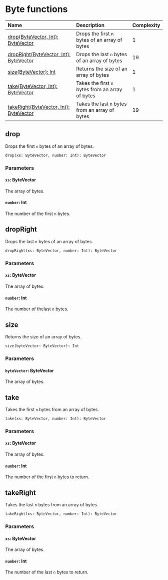 # Byte functions

|Name | Description | Complexity |
| :--- | :--- | :--- |
| [drop(ByteVector, Int): ByteVector](#drop) | Drops the first `n` bytes of an array of bytes | 1 |
| [dropRight(ByteVector, Int): ByteVector](#dropright) | Drops the last `n` bytes of an array of bytes | 19 |
| [size(ByteVector): Int](#size) | Returns the size of an array of bytes | 1 |
| [take(ByteVector, Int): ByteVector](#take) | Takes the first `n` bytes from an array of bytes | 1 |
| [takeRight(ByteVector, Int): ByteVector](#takeright) | Takes the last `n` bytes from an array of bytes | 19 |

## drop

Drops the first `n` bytes of an array of bytes.

```
drop(xs: ByteVector, number: Int): ByteVector
```

### Parameters

#### `xs`: ByteVector

The array of bytes.

#### `number`: Int

The number of the first `n` bytes.

## dropRight

Drops the last `n` bytes of an array of bytes.

```
dropRight(xs: ByteVector, number: Int): ByteVector
```

### Parameters

#### `xs`: ByteVector

The array of bytes.

#### `number`: Int

The number of thelast `n` bytes.

## size

Returns the size of an array of bytes.

```
size(byteVector: ByteVector): Int
```

### Parameters

#### `byteVector`: ByteVector

The array of bytes.

## take

Takes the first `n` bytes from an array of bytes.

```
take(xs: ByteVector, number: Int): ByteVector
```

### Parameters

#### `xs`: ByteVector

The array of bytes.

#### `number`: Int

The number of the first `n` bytes to return.

## takeRight

Takes the last `n` bytes from an array of bytes.

```
takeRight(xs: ByteVector, number: Int): ByteVector
```

### Parameters

#### `xs`: ByteVector

The array of bytes.

#### `number`: Int

The number of the last `n` bytes to return.

